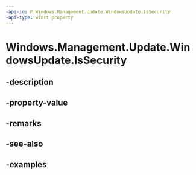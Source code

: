 ```yaml
---
-api-id: P:Windows.Management.Update.WindowsUpdate.IsSecurity
-api-type: winrt property
---
```


# Windows.Management.Update.WindowsUpdate.IsSecurity

<!--
public bool IsSecurity { get; }
-->


## -description

## -property-value

## -remarks

## -see-also

## -examples


